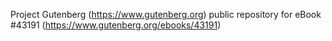 Project Gutenberg (https://www.gutenberg.org) public repository for eBook #43191 (https://www.gutenberg.org/ebooks/43191)
